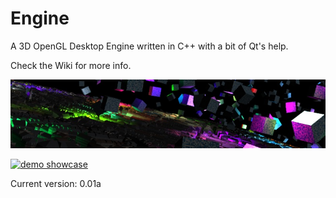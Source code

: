 Engine
======

A 3D OpenGL Desktop Engine written in C++ with a bit of Qt's help.

Check the Wiki for more info.

![Engine screenshot](/images/engine_preview_0_1_a.jpg?raw=true "Engine screenshot")

[![demo showcase](http://img.youtube.com/vi/FSn4M5o-yX8/0.jpg)](http://www.youtube.com/watch?v=FSn4M5o-yX8)

Current version: 0.01a
